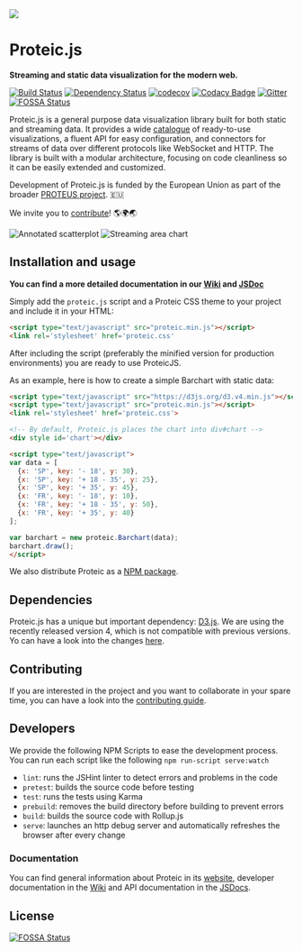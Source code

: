<img src="https://github.com/proteus-h2020/proteic/raw/development/images/proteic.png" align="middle">

# Proteic.js
**Streaming and static data visualization for the modern web.**

[![Build Status](https://travis-ci.org/proteus-h2020/proteic.svg?branch=master)](https://travis-ci.org/proteus-h2020/proteic)
[![Dependency Status](https://www.versioneye.com/user/projects/5808f09c449f290038216bf0/badge.svg)](https://www.versioneye.com/user/projects/5808f09c449f290038216bf0)
[![codecov](https://codecov.io/gh/proteus-h2020/proteic/branch/development/graph/badge.svg)](https://codecov.io/gh/proteus-h2020/proteic/branch/development)
[![Codacy Badge](https://api.codacy.com/project/badge/Grade/4e39876ac5324eba8035c6f5ec95b52b)](https://www.codacy.com/app/0xnacho/proteic?utm_source=github.com&amp;utm_medium=referral&amp;utm_content=proteus-h2020/proteic&amp;utm_campaign=Badge_Grade)
[![Gitter](https://img.shields.io/gitter/room/proteus-h2020/proteic.svg?maxAge=2592000)](https://gitter.im/proteus-h2020/proteic)
[![FOSSA Status](https://app.fossa.io/api/projects/git%2Bgithub.com%2Fproteus-h2020%2Fproteic.svg?type=shield)](https://app.fossa.io/projects/git%2Bgithub.com%2Fproteus-h2020%2Fproteic?ref=badge_shield)

Proteic.js is a general purpose data visualization library built for both static and streaming data. It provides a wide [catalogue](https://proteic.js.org/catalogue.html) of ready-to-use visualizations, a fluent API for easy configuration, and connectors for streams of data over different protocols like WebSocket and HTTP. The library is built with a modular architecture, focusing on code cleanliness so it can be easily extended and customized. 

Development of Proteic.js is funded by the European Union as part of the broader [PROTEUS project](https://www.proteus-bigdata.com/). 🇪🇺

We invite you to [contribute](/CONTRIBUTING.md)! 🌎🌍🌏  

![Annotated scatterplot](/images/annotated-scatterplot.png)
![Streaming area chart](/images/streaming-areachart.png)

## Installation and usage

**You can find a more detailed documentation in our [Wiki](https://github.com/proteus-h2020/proteic/wiki) and [JSDoc](https://proteic.js.org/docs/)**

Simply add the ``proteic.js`` script and a Proteic CSS theme to your project and include it in your HTML:
```html
<script type="text/javascript" src="proteic.min.js"></script>
<link rel='stylesheet' href='proteic.css'
```
After including the script (preferably the minified version for production environments) you are ready to use ProteicJS.

As an example, here is how to create a simple Barchart with static data:

```html
<script type="text/javascript" src="https://d3js.org/d3.v4.min.js"></script>
<script type="text/javascript" src="proteic.min.js"></script>
<link rel='stylesheet' href='proteic.css'>

<!-- By default, Proteic.js places the chart into div#chart -->
<div style id='chart'></div>

<script type="text/javascript">
var data = [
  {x: 'SP', key: '- 18', y: 30},
  {x: 'SP', key: '+ 18 - 35', y: 25},
  {x: 'SP', key: '+ 35', y: 45},
  {x: 'FR', key: '- 18', y: 10},
  {x: 'FR', key: '+ 18 - 35', y: 50},
  {x: 'FR', key: '+ 35', y: 40}
];

var barchart = new proteic.Barchart(data);
barchart.draw();
</script>
```

We also distribute Proteic as a [NPM package](https://www.npmjs.com/package/proteic).

## Dependencies
Proteic.js has a unique but important dependency: <a href="https://d3js.org/">D3.js</a>. We are using the recently released version 4, which is not compatible with previous versions. Yo can have a look into the changes <a href="https://github.com/d3/d3/blob/master/CHANGES.md">here</a>.

## Contributing
If you are interested in the project and you want to collaborate in your spare time, you can have a look into the <a href="https://github.com/proteus-h2020/proteic/blob/development/CONTRIBUTING.md">contributing guide</a>.


## Developers
We provide the following NPM Scripts to ease the development process. You can run each script like the following `npm run-script serve:watch`

- `lint`: runs the JSHint linter to detect errors and problems in the code
- `pretest`: builds the source code before testing
- `test`: runs the tests using Karma
- `prebuild`: removes the build directory before building to prevent errors
- `build`: builds the source code with Rollup.js
- `serve`: launches an http debug server and automatically refreshes the browser after every change

### Documentation
You can find general information about Proteic in its [website](http://proteic.js.org), developer documentation in the [Wiki](https://github.com/proteus-h2020/proteic/wiki) and API documentation in the [JSDocs](http://proteus-h2020.github.io/proteic/docs/).



## License
[![FOSSA Status](https://app.fossa.io/api/projects/git%2Bgithub.com%2Fproteus-h2020%2Fproteic.svg?type=large)](https://app.fossa.io/projects/git%2Bgithub.com%2Fproteus-h2020%2Fproteic?ref=badge_large)
